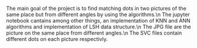 The main goal of the project is to find matching dots in two pictures of the same place but from different angles by using the algorithms.\n
The jupyter notebook cantains among other things, an implementation of KNN and ANN algorithms and implementation of LSH data structure.\n
The JPG file are the picture on the same place from different angles.\n
The SVC files contain different dots on each picture respectivly.
